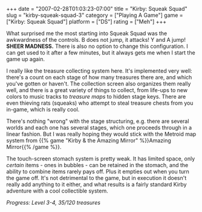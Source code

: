 +++
date = "2007-02-28T01:03:23-07:00"
title = "Kirby: Squeak Squad"
slug = "kirby-squeak-squad-3"
category = ["Playing A Game"]
game = ["Kirby: Squeak Squad"]
platform = ["DS"]
rating = ["Meh"]
+++

What surprised me the most starting into Squeak Squad was the awkwardness of the controls.  B does not jump, it attacks!  Y and A jump!  <b>SHEER MADNESS.</b>  There is also no option to change this configuration.  I can get used to it after a few minutes, but it always gets me when I start the game up again.

I really like the treasure collecting system here.  It's implemented very well: there's a count on each stage of how many treasures there are, and which you've gotten or haven't.  The collection screen also organizes them really well, and there is a great variety of things to collect, from life-ups to new colors to music tracks to <i>treasure maps</i> to hidden stage keys.  There are even thieving rats (squeaks) who attempt to steal treasure chests from you in-game, which is really cool.

There's nothing "wrong" with the stage structuring, e.g. there are several worlds and each one has several stages, which one proceeds through in a linear fashion.  But I was really hoping they would stick with the Metroid map system from {{% game "Kirby & the Amazing Mirror" %}}Amazing Mirror{{% /game %}}.

The touch-screen stomach system is pretty weak.  It has limited space, only <i>certain</i> items - ones in bubbles - can be retained in the stomach, and the ability to combine items rarely pays off.  Plus it empties out when you turn the game off.  It's not detrimental to the game, but in execution it doesn't really add anything to it either, and what results is a fairly standard Kirby adventure with a cool collectible system.

<i>Progress: Level 3-4, 35/120 treasures</i>
